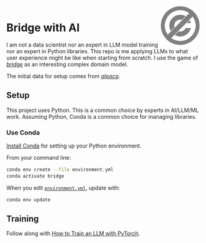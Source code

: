 <a href="./LICENSE.md">
<img src="./images/public-domain.svg" alt="Public Domain"
align="right" width="20%" height="auto"/>
</a>

# Bridge with AI

I am not a data scientist nor an expert in LLM model training nor an expert in
Python libraries.
This repo is me applying LLMs to what user experience might be like when
starting from scratch.
I use the game of [_bridge_](https://en.wikipedia.org/wiki/Contract_bridge) as
an interesting complex domain model.

The initial data for setup comes from
[_alpaca_](https://huggingface.co/datasets/tatsu-lab/alpaca/tree/main/data).

## Setup

This project uses Python.
This is a common choice by experts in AI/LLM/ML work.
Assuming Python, Conda is a common choice for managing libraries.

### Use Conda

[Install
Conda](https://docs.conda.io/projects/conda/en/latest/user-guide/install/index.html)
for setting up your Python environment.

From your command line:
```bash
conda env create --file environment.yml
conda activate bridge
```

When you edit [`environment.yml`](./environment.yml), update with:
```bash
conda env update
```

## Training

Follow along with [How to Train an LLM with
PyTorch](https://www.datacamp.com/tutorial/how-to-train-a-llm-with-pytorch).
